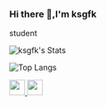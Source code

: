 ### Hi there 👋,I'm ksgfk

student

<p align="left">
  <img src="https://github-readme-stats.vercel.app/api?username=ksgfk" alt="ksgfk's Stats">
</p>

<p align="left">
  <img src="https://github-readme-stats.vercel.app/api/top-langs/?username=ksgfk&layout=compact&langs_count=10&hide=css,html,javascript,antlr,batchfile,c" alt="Top Langs">
</p>

<p align="left">
  <a href="https://www.zhihu.com/people/ksgfk-59" target="_blank" alt="Zhihu" title="Zhihu">
    <img src="https://img.icons8.com/material-two-tone/50/000000/zhihu.png" width="28px"/>
  </a>
  <a href="https://ksgfk.github.io/" alt="Blog" title="Blog">
    <img src="https://img.icons8.com/windows/50/000000/blog-logo.png" width="28px"/>
  </a>
</p>

<!--
Here are some ideas to get you started:

- 🔭 I’m currently working on ...
- 🌱 I’m currently learning ...
- 👯 I’m looking to collaborate on ...
- 🤔 I’m looking for help with ...
- 💬 Ask me about ...
- 📫 How to reach me: ...
- 😄 Pronouns: ...
- ⚡ Fun fact: ...
-->
